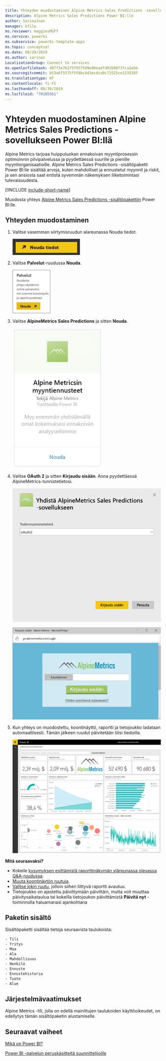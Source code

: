 ```yaml
---
title: Yhteyden muodostaminen Alpine Metrics Sales Predictions -sovellukseen Power BI:llä
description: Alpine Metrics Sales Predictions Power BI:lle
author: SarinaJoan
manager: kfile
ms.reviewer: maggiesMSFT
ms.service: powerbi
ms.subservice: powerbi-template-apps
ms.topic: conceptual
ms.date: 08/29/2019
ms.author: sarinas
LocalizationGroup: Connect to services
ms.openlocfilehash: 497f3e76275f957599e80eadfd92b9073fca2ebb
ms.sourcegitcommit: b53a6f5575f5f8bc443ecdca9c72525ce123518f
ms.translationtype: HT
ms.contentlocale: fi-FI
ms.lasthandoff: 08/30/2019
ms.locfileid: "70185561"
---
```

# <a name="connect-to-alpine-metrics-sales-predictions-with-power-bi"></a>Yhteyden muodostaminen Alpine Metrics Sales Predictions -sovellukseen Power BI:llä
Alpine Metrics tarjoaa huippuluokan ennakoivan myyntiprosessin optimoinnin pilvipalvelussa ja pyydettäessä suurille ja pienille myyntiorganisaatioille. Alpine Metrics Sales Predictions -sisältöpaketti Power BI:lle sisältää arvoja, kuten mahdolliset ja ennustetut myynnit ja riskit, ja sen ansiosta saat entistä syvemmän näkemyksen liiketoimintasi tulevaisuudesta. 

[!INCLUDE [include-short-name](./includes/service-deprecate-content-packs.md)]

Muodosta yhteys [Alpine Metrics Sales Predictions -sisältöpakettiin](https://app.powerbi.com/getdata/services/alpine-metrics) Power BI:lle.

## <a name="how-to-connect"></a>Yhteyden muodostaminen
1. Valitse vasemman siirtymisruudun alareunassa Nouda tiedot.  
   
    ![](media/service-connect-to-alpine-metrics/getdata.png)
2. Valitse **Palvelut**-ruudussa **Nouda**.  
   
    ![](media/service-connect-to-alpine-metrics/services.png)
3. Valitse **AlpineMetrics Sales Predictions** ja sitten **Nouda**.  
   
    ![](media/service-connect-to-alpine-metrics/alpine.png)
4. Valitse **OAuth 2** ja sitten **Kirjaudu sisään**. Anna pyydettäessä AlpineMetrics-tunnistetietosi.
   
    ![](media/service-connect-to-alpine-metrics/creds.png)
   
    ![](media/service-connect-to-alpine-metrics/creds2.png)
5. Kun yhteys on muodostettu, koontinäyttö, raportti ja tietojoukko ladataan automaattisesti. Tämän jälkeen ruudut päivitetään tilisi tiedoilla.
   
    ![](media/service-connect-to-alpine-metrics/dashboard.png)

**Mitä seuraavaksi?**

* Kokeile [kysymyksen esittämistä raporttinäkymän yläreunassa olevassa Q&A-ruudussa](consumer/end-user-q-and-a.md).
* [Muuta koontinäytön ruutuja](service-dashboard-edit-tile.md).
* [Valitse jokin ruutu](consumer/end-user-tiles.md), jolloin siihen liittyvä raportti avautuu.
* Tietojoukko on ajastettu päivittymään päivittäin, mutta voit muuttaa päivitysaikataulua tai kokeilla tietojoukon päivittämistä **Päivitä nyt** -toiminnolla haluamanasi ajankohtana

## <a name="whats-included"></a>Paketin sisältö
Sisältöpaketti sisältää tietoja seuraavista taulukoista:  

    - Tili    
    - Yritys    
    - Maa    
    - Ala    
    - Mahdollisuus  
    - Henkilö  
    - Ennuste    
    - Ennustehistoria    
    - Tuote  
    - Alue    

## <a name="system-requirements"></a>Järjestelmävaatimukset
Alpine Metrics -tili, jolla on edellä mainittujen taulukoiden käyttöoikeudet, on edellytys tämän sisältöpaketin alustamiselle.

## <a name="next-steps"></a>Seuraavat vaiheet
[Mikä on Power BI?](power-bi-overview.md)

[Power BI -palvelun peruskäsitteitä suunnittelijoille](service-basic-concepts.md)

